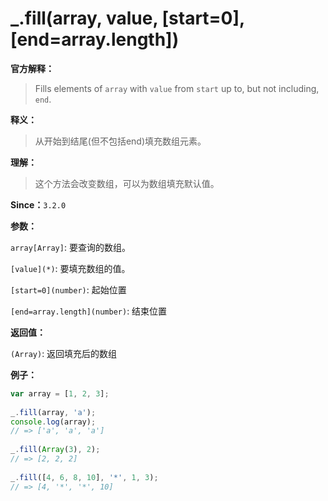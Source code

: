 # _.fill(array, value, [start=0], [end=array.length])

**官方解释：**

> Fills elements of `array` with `value` from `start` up to, but not including, `end`.

**释义：**

> 从开始到结尾(但不包括end)填充数组元素。

**理解：**

> 这个方法会改变数组，可以为数组填充默认值。

**Since：**`3.2.0`

**参数：**

`array[Array]`: 要查询的数组。

`[value](*)`: 要填充数组的值。

`[start=0](number)`: 起始位置

`[end=array.length](number)`: 结束位置

**返回值：**

`(Array)`: 返回填充后的数组

**例子：**

```javascript
var array = [1, 2, 3];
 
_.fill(array, 'a');
console.log(array);
// => ['a', 'a', 'a']
 
_.fill(Array(3), 2);
// => [2, 2, 2]
 
_.fill([4, 6, 8, 10], '*', 1, 3);
// => [4, '*', '*', 10]
```

